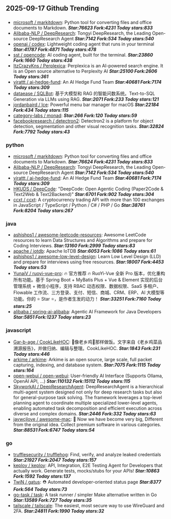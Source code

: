 ## 2025-09-17 Github Trending

### 
* [microsoft / markitdown](https://github.com/microsoft/markitdown): Python tool for converting files and office documents to Markdown. ***Star:76623 Fork:4231 Today stars:833***
* [Alibaba-NLP / DeepResearch](https://github.com/Alibaba-NLP/DeepResearch): Tongyi DeepResearch, the Leading Open-source DeepResearch Agent ***Star:7142 Fork:534 Today stars:540***
* [openai / codex](https://github.com/openai/codex): Lightweight coding agent that runs in your terminal ***Star:41787 Fork:4871 Today stars:478***
* [sst / opencode](https://github.com/sst/opencode): AI coding agent, built for the terminal. ***Star:23860 Fork:1660 Today stars:438***
* [ItzCrazyKns / Perplexica](https://github.com/ItzCrazyKns/Perplexica): Perplexica is an AI-powered search engine. It is an Open source alternative to Perplexity AI ***Star:25100 Fork:2606 Today stars:361***
* [virattt / ai-hedge-fund](https://github.com/virattt/ai-hedge-fund): An AI Hedge Fund Team ***Star:40681 Fork:7174 Today stars:309***
* [dataease / SQLBot](https://github.com/dataease/SQLBot): 基于大模型和 RAG 的智能问数系统。Text-to-SQL Generation via LLMs using RAG. ***Star:2071 Fork:233 Today stars:121***
* [jordanbaird / Ice](https://github.com/jordanbaird/Ice): Powerful menu bar manager for macOS ***Star:22184 Fork:434 Today stars:115***
* [category-labs / monad](https://github.com/category-labs/monad):  ***Star:266 Fork:120 Today stars:59***
* [facebookresearch / detectron2](https://github.com/facebookresearch/detectron2): Detectron2 is a platform for object detection, segmentation and other visual recognition tasks. ***Star:32824 Fork:7792 Today stars:43***

### python
* [microsoft / markitdown](https://github.com/microsoft/markitdown): Python tool for converting files and office documents to Markdown. ***Star:76624 Fork:4231 Today stars:833***
* [Alibaba-NLP / DeepResearch](https://github.com/Alibaba-NLP/DeepResearch): Tongyi DeepResearch, the Leading Open-source DeepResearch Agent ***Star:7142 Fork:534 Today stars:540***
* [virattt / ai-hedge-fund](https://github.com/virattt/ai-hedge-fund): An AI Hedge Fund Team ***Star:40681 Fork:7174 Today stars:309***
* [HKUDS / DeepCode](https://github.com/HKUDS/DeepCode): "DeepCode: Open Agentic Coding (Paper2Code & Text2Web & Text2Backend)" ***Star:6701 Fork:902 Today stars:304***
* [ccxt / ccxt](https://github.com/ccxt/ccxt): A cryptocurrency trading API with more than 100 exchanges in JavaScript / TypeScript / Python / C# / PHP / Go ***Star:38761 Fork:8204 Today stars:267***

### java
* [ashishps1 / awesome-leetcode-resources](https://github.com/ashishps1/awesome-leetcode-resources): Awesome LeetCode resources to learn Data Structures and Algorithms and prepare for Coding Interviews. ***Star:13160 Fork:2999 Today stars:83***
* [apache / iotdb](https://github.com/apache/iotdb): Apache IoTDB ***Star:6053 Fork:1086 Today stars:61***
* [ashishps1 / awesome-low-level-design](https://github.com/ashishps1/awesome-low-level-design): Learn Low Level Design (LLD) and prepare for interviews using free resources. ***Star:18007 Fork:4453 Today stars:53***
* [YunaiV / ruoyi-vue-pro](https://github.com/YunaiV/ruoyi-vue-pro): 🔥 官方推荐 🔥 RuoYi-Vue 全新 Pro 版本，优化重构所有功能。基于 Spring Boot + MyBatis Plus + Vue & Element 实现的后台管理系统 + 微信小程序，支持 RBAC 动态权限、数据权限、SaaS 多租户、Flowable 工作流、三方登录、支付、短信、商城、CRM、ERP、AI 大模型等功能。你的 ⭐️ Star ⭐️，是作者生发的动力！ ***Star:33251 Fork:7160 Today stars:25***
* [alibaba / spring-ai-alibaba](https://github.com/alibaba/spring-ai-alibaba): Agentic AI Framework for Java Developers ***Star:5851 Fork:1237 Today stars:23***

### javascript
* [Gar-b-age / CookLikeHOC](https://github.com/Gar-b-age/CookLikeHOC): 🥢像老乡鸡🐔那样做饭。文字来自《老乡鸡菜品溯源报告》，并做归纳、编辑与整理。CookLikeHOC. ***Star:1843 Fork:231 Today stars:446***
* [arkime / arkime](https://github.com/arkime/arkime): Arkime is an open source, large scale, full packet capturing, indexing, and database system. ***Star:7075 Fork:1115 Today stars:164***
* [open-webui / open-webui](https://github.com/open-webui/open-webui): User-friendly AI Interface (Supports Ollama, OpenAI API, ...) ***Star:110132 Fork:15112 Today stars:115***
* [SkyworkAI / DeepResearchAgent](https://github.com/SkyworkAI/DeepResearchAgent): DeepResearchAgent is a hierarchical multi-agent system designed not only for deep research tasks but also for general-purpose task solving. The framework leverages a top-level planning agent to coordinate multiple specialized lower-level agents, enabling automated task decomposition and efficient execution across diverse and complex domains. ***Star:2446 Fork:332 Today stars:63***
* [jaywcjlove / awesome-mac](https://github.com/jaywcjlove/awesome-mac):  Now we have become very big, Different from the original idea. Collect premium software in various categories. ***Star:88531 Fork:6747 Today stars:54***

### go
* [trufflesecurity / trufflehog](https://github.com/trufflesecurity/trufflehog): Find, verify, and analyze leaked credentials ***Star:21927 Fork:2047 Today stars:157***
* [keploy / keploy](https://github.com/keploy/keploy): API, Integration, E2E Testing Agent for Developers that actually work. Generate tests, mocks/stubs for your APIs! ***Star:10863 Fork:1592 Today stars:137***
* [TwiN / gatus](https://github.com/TwiN/gatus): ⛑ Automated developer-oriented status page ***Star:8377 Fork:564 Today stars:73***
* [go-task / task](https://github.com/go-task/task): A task runner / simpler Make alternative written in Go ***Star:13589 Fork:727 Today stars:35***
* [tailscale / tailscale](https://github.com/tailscale/tailscale): The easiest, most secure way to use WireGuard and 2FA. ***Star:24811 Fork:1990 Today stars:32***
